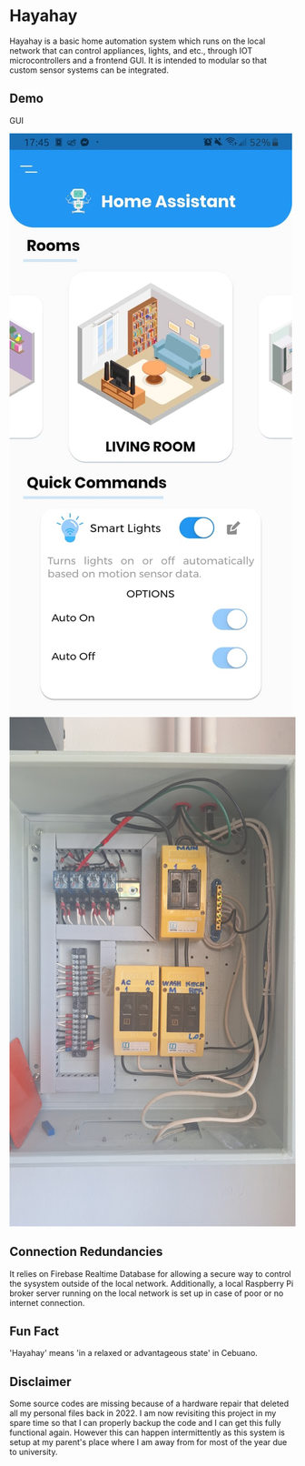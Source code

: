 # Hayahay

Hayahay is a basic home automation system which runs on the local network that can control appliances, lights, and etc., through IOT microcontrollers and a frontend GUI. It is intended to modular so that custom sensor systems can be integrated.

## Demo
GUI 

![Flutter GUI](https://github.com/fxs1l/Hayahay/blob/main/demos/hayahay_ui_screenshot.jpg "GUI")
![Electrical Wiring](https://github.com/fxs1l/Hayahay/blob/main/demos/wiring.jpg "Electrical Wiring")

## Connection Redundancies
It relies on Firebase Realtime Database for allowing a secure way to control the sysystem outside of the local network. Additionally, a local Raspberry Pi broker server running on the local network is set up in case of poor or no internet connection.

## Fun Fact
'Hayahay' means 'in a relaxed or advantageous state' in Cebuano.

## Disclaimer
Some source codes are missing because of a hardware repair that deleted all my personal files back in 2022. I am now revisiting this project in my spare time so that I can properly backup the code and I can get this fully functional again. However this can happen intermittently as this system is setup at my parent's place where I am away from for most of the year due to university.
